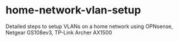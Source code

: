 # home-network-vlan-setup
Detailed steps to setup VLANs on a home network using OPNsense, Netgear GS108ev3, TP-Link Archer AX1500
